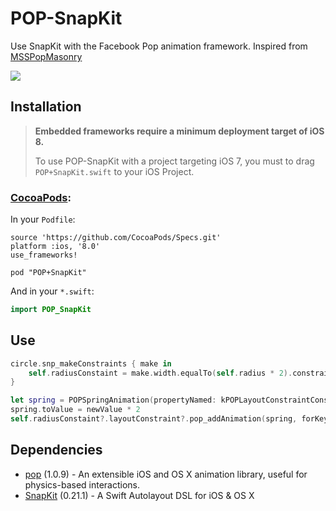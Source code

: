 # POP-SnapKit
Use SnapKit with the Facebook Pop animation framework. Inspired from [MSSPopMasonry](https://github.com/miklselsoe/MSSPopMasonry)

![](https://github.com/wxxsw/POP-SnapKit/blob/master/screenshot.gif)

## Installation

> **Embedded frameworks require a minimum deployment target of iOS 8.**
>
> To use POP-SnapKit with a project targeting iOS 7, you must to drag `POP+SnapKit.swift` to your iOS Project.

### [CocoaPods](http://cocoapods.org/):

In your `Podfile`:
```
source 'https://github.com/CocoaPods/Specs.git'
platform :ios, '8.0'
use_frameworks!

pod "POP+SnapKit"
```

And in your `*.swift`:
```swift
import POP_SnapKit
```

## Use
```Swift
circle.snp_makeConstraints { make in
    self.radiusConstaint = make.width.equalTo(self.radius * 2).constraint
}

let spring = POPSpringAnimation(propertyNamed: kPOPLayoutConstraintConstant)
spring.toValue = newValue * 2
self.radiusConstaint?.layoutConstraint?.pop_addAnimation(spring, forKey: "someKey")
```

## Dependencies
- [pop](https://github.com/facebook/pop) (1.0.9) - An extensible iOS and OS X animation library, useful for physics-based interactions.
- [SnapKit](https://github.com/SnapKit/SnapKit) (0.21.1) - A Swift Autolayout DSL for iOS & OS X

